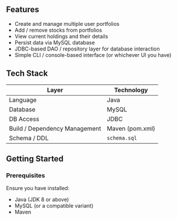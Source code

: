 ## Features

- Create and manage multiple user portfolios
- Add / remove stocks from portfolios
- View current holdings and their details
- Persist data via MySQL database
- JDBC-based DAO / repository layer for database interaction
- Simple CLI / console-based interface (or whichever UI you have)

## Tech Stack

| Layer | Technology |
|-------|------------|
| Language | Java |
| Database | MySQL |
| DB Access | JDBC |
| Build / Dependency Management | Maven (pom.xml) |
| Schema / DDL | `schema.sql` |

## Getting Started

### Prerequisites

Ensure you have installed:

- Java (JDK 8 or above)  
- MySQL (or a compatible variant)  
- Maven  
